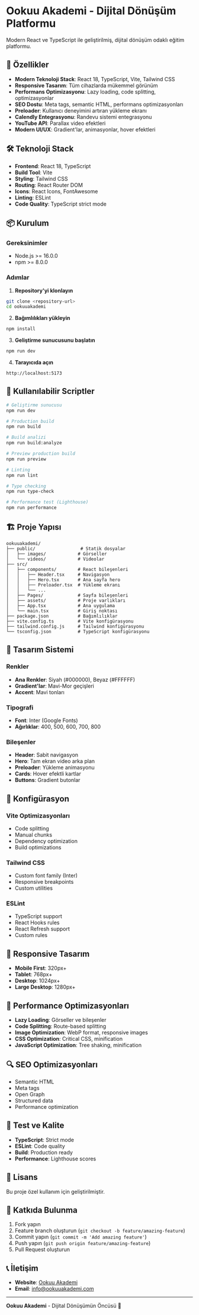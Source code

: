 # Ookuu Akademi - Dijital Dönüşüm Platformu

Modern React ve TypeScript ile geliştirilmiş, dijital dönüşüm odaklı eğitim platformu.

## 🚀 Özellikler

- **Modern Teknoloji Stack**: React 18, TypeScript, Vite, Tailwind CSS
- **Responsive Tasarım**: Tüm cihazlarda mükemmel görünüm
- **Performans Optimizasyonu**: Lazy loading, code splitting, optimizasyonlar
- **SEO Dostu**: Meta tags, semantic HTML, performans optimizasyonları
- **Preloader**: Kullanıcı deneyimini artıran yükleme ekranı
- **Calendly Entegrasyonu**: Randevu sistemi entegrasyonu
- **YouTube API**: Parallax video efektleri
- **Modern UI/UX**: Gradient'lar, animasyonlar, hover efektleri

## 🛠️ Teknoloji Stack

- **Frontend**: React 18, TypeScript
- **Build Tool**: Vite
- **Styling**: Tailwind CSS
- **Routing**: React Router DOM
- **Icons**: React Icons, FontAwesome
- **Linting**: ESLint
- **Code Quality**: TypeScript strict mode

## 📦 Kurulum

### Gereksinimler
- Node.js >= 16.0.0
- npm >= 8.0.0

### Adımlar

1. **Repository'yi klonlayın**
```bash
git clone <repository-url>
cd ookuuakademi
```

2. **Bağımlılıkları yükleyin**
```bash
npm install
```

3. **Geliştirme sunucusunu başlatın**
```bash
npm run dev
```

4. **Tarayıcıda açın**
```
http://localhost:5173
```

## 📜 Kullanılabilir Scriptler

```bash
# Geliştirme sunucusu
npm run dev

# Production build
npm run build

# Build analizi
npm run build:analyze

# Preview production build
npm run preview

# Linting
npm run lint

# Type checking
npm run type-check

# Performance test (Lighthouse)
npm run performance
```

## 🏗️ Proje Yapısı

```
ookuuakademi/
├── public/                 # Statik dosyalar
│   ├── images/            # Görseller
│   └── videos/            # Videolar
├── src/
│   ├── components/        # React bileşenleri
│   │   ├── Header.tsx     # Navigasyon
│   │   ├── Hero.tsx       # Ana sayfa hero
│   │   ├── Preloader.tsx  # Yükleme ekranı
│   │   └── ...
│   ├── Pages/             # Sayfa bileşenleri
│   ├── assets/            # Proje varlıkları
│   ├── App.tsx            # Ana uygulama
│   └── main.tsx           # Giriş noktası
├── package.json           # Bağımlılıklar
├── vite.config.ts         # Vite konfigürasyonu
├── tailwind.config.js     # Tailwind konfigürasyonu
└── tsconfig.json          # TypeScript konfigürasyonu
```

## 🎨 Tasarım Sistemi

### Renkler
- **Ana Renkler**: Siyah (#000000), Beyaz (#FFFFFF)
- **Gradient'lar**: Mavi-Mor geçişleri
- **Accent**: Mavi tonları

### Tipografi
- **Font**: Inter (Google Fonts)
- **Ağırlıklar**: 400, 500, 600, 700, 800

### Bileşenler
- **Header**: Sabit navigasyon
- **Hero**: Tam ekran video arka plan
- **Preloader**: Yükleme animasyonu
- **Cards**: Hover efektli kartlar
- **Buttons**: Gradient butonlar

## 🔧 Konfigürasyon

### Vite Optimizasyonları
- Code splitting
- Manual chunks
- Dependency optimization
- Build optimizations

### Tailwind CSS
- Custom font family (Inter)
- Responsive breakpoints
- Custom utilities

### ESLint
- TypeScript support
- React Hooks rules
- React Refresh support
- Custom rules

## 📱 Responsive Tasarım

- **Mobile First**: 320px+
- **Tablet**: 768px+
- **Desktop**: 1024px+
- **Large Desktop**: 1280px+

## 🚀 Performance Optimizasyonları

- **Lazy Loading**: Görseller ve bileşenler
- **Code Splitting**: Route-based splitting
- **Image Optimization**: WebP format, responsive images
- **CSS Optimization**: Critical CSS, minification
- **JavaScript Optimization**: Tree shaking, minification

## 🔍 SEO Optimizasyonları

- Semantic HTML
- Meta tags
- Open Graph
- Structured data
- Performance optimization

## 🧪 Test ve Kalite

- **TypeScript**: Strict mode
- **ESLint**: Code quality
- **Build**: Production ready
- **Performance**: Lighthouse scores

## 📄 Lisans

Bu proje özel kullanım için geliştirilmiştir.

## 🤝 Katkıda Bulunma

1. Fork yapın
2. Feature branch oluşturun (`git checkout -b feature/amazing-feature`)
3. Commit yapın (`git commit -m 'Add amazing feature'`)
4. Push yapın (`git push origin feature/amazing-feature`)
5. Pull Request oluşturun

## 📞 İletişim

- **Website**: [Ookuu Akademi](https://ookuuakademi.com)
- **Email**: info@ookuuakademi.com

---

**Ookuu Akademi** - Dijital Dönüşümün Öncüsü 🚀
